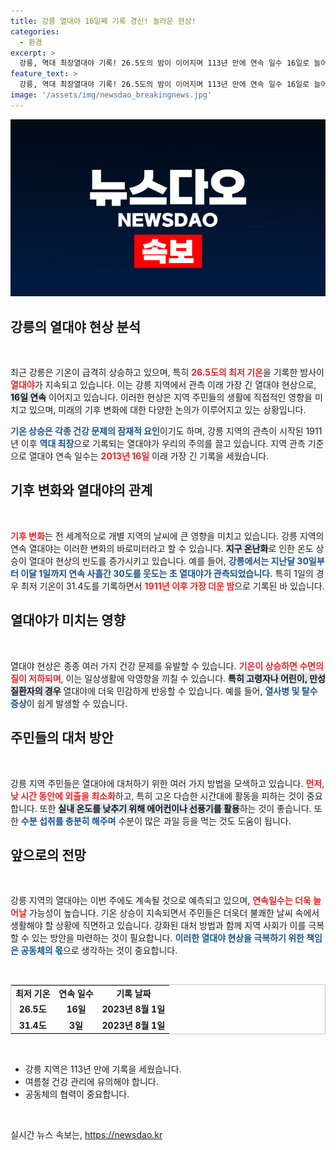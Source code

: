 ```yaml
---
title: 강릉 열대야 16일째 기록 경신! 놀라운 현상!
categories:
  - 환경
excerpt: >
  강릉, 역대 최장열대야 기록! 26.5도의 밤이 이어지며 113년 만에 연속 일수 16일로 늘어났습니다. 더위는 계속될 전망! 클릭하여 자세히 알아보세요!
feature_text: >
  강릉, 역대 최장열대야 기록! 26.5도의 밤이 이어지며 113년 만에 연속 일수 16일로 늘어났습니다. 더위는 계속될 전망! 클릭하여 자세히 알아보세요!
image: '/assets/img/newsdao_breakingnews.jpg'
---
```


<p><img src="/assets/img/newsdao_breakingnews.jpg" alt="ranknews 속보" /></p>

<h2 data-ke-size="size26">강릉의 열대야 현상 분석</h2>

<p data-ke-size="size16">&nbsp;</p>

<p>최근 강릉은 기온이 급격히 상승하고 있으며, 특히 <b><span style="color: #ee2323;">26.5도의 최저 기온</span></b>을 기록한 밤사이 <b><span style="color: #ee2323;">열대야</span></b>가 지속되고 있습니다. 이는 강릉 지역에서 관측 이래 가장 긴 열대야 현상으로, <b><span style="background-color: #21538527;">16일 연속</span></b> 이어지고 있습니다. 이러한 현상은 지역 주민들의 생활에 직접적인 영향을 미치고 있으며, 미래의 기후 변화에 대한 다양한 논의가 이루어지고 있는 상황입니다. </p>

<p><b><span style="color: #1a5490;">기온 상승은 각종 건강 문제의 잠재적 요인</span></b>이기도 하며, 강릉 지역의 관측이 시작된 1911년 이후 <b><span style="color: #1a5490;">역대 최장</span></b>으로 기록되는 열대야가 우리의 주의를 끌고 있습니다. 지역 관측 기준으로 열대야 연속 일수는 <b><span style="color: #ee2323;">2013년 16일</span></b> 이래 가장 긴 기록을 세웠습니다. </p>

<h2 data-ke-size="size26">기후 변화와 열대야의 관계</h2>

<p data-ke-size="size16">&nbsp;</p>

<p><b><span style="color: #ee2323;">기후 변화</span></b>는 전 세계적으로 개별 지역의 날씨에 큰 영향을 미치고 있습니다. 강릉 지역의 연속 열대야는 이러한 변화의 바로미터라고 할 수 있습니다. <b><span style="background-color: #21538527;">지구 온난화</span></b>로 인한 온도 상승이 열대야 현상의 빈도를 증가시키고 있습니다. 예를 들어, <b><span style="color: #1a5490;">강릉에서는 지난달 30일부터 이달 1일까지 연속 사흘간 30도를 웃도는 초 열대야가 관측되었습니다.</span></b> 특히 1일의 경우 최저 기온이 31.4도를 기록하면서 <b><span style="color: #ee2323;">1911년 이후 가장 더운 밤</span></b>으로 기록된 바 있습니다. </p>

<h2 data-ke-size="size26">열대야가 미치는 영향</h2>

<p data-ke-size="size16">&nbsp;</p>

<p>열대야 현상은 종종 여러 가지 건강 문제를 유발할 수 있습니다. <b><span style="color: #ee2323;">기온이 상승하면 수면의 질이 저하되며</span></b>, 이는 일상생활에 악영향을 끼칠 수 있습니다. <b><span style="background-color: #21538527;">특히 고령자나 어린이, 만성질환자의 경우</span></b> 열대야에 더욱 민감하게 반응할 수 있습니다. 예를 들어, <b><span style="color: #1a5490;">열사병 및 탈수증상</span></b>이 쉽게 발생할 수 있습니다. </p>

<h2 data-ke-size="size26">주민들의 대처 방안</h2>

<p data-ke-size="size16">&nbsp;</p>

<p>강릉 지역 주민들은 열대야에 대처하기 위한 여러 가지 방법을 모색하고 있습니다. <b><span style="color: #ee2323;">먼저, 낮 시간 동안에 외출을 최소화</span></b>하고, 특히 고온 다습한 시간대에 활동을 피하는 것이 중요합니다. 또한 <b><span style="background-color: #21538527;">실내 온도를 낮추기 위해 에어컨이나 선풍기를 활용</span></b>하는 것이 좋습니다. 또한 <b><span style="color: #1a5490;">수분 섭취를 충분히 해주며</span></b> 수분이 많은 과일 등을 먹는 것도 도움이 됩니다.</p>

<h2 data-ke-size="size26">앞으로의 전망</h2>

<p data-ke-size="size16">&nbsp;</p>

<p>강릉 지역의 열대야는 이번 주에도 계속될 것으로 예측되고 있으며, <b><span style="color: #ee2323;">연속일수는 더욱 늘어날</span></b> 가능성이 높습니다. 기온 상승이 지속되면서 주민들은 더욱더 불쾌한 날씨 속에서 생활해야 할 상황에 직면하고 있습니다. 강화된 대처 방법과 함께 지역 사회가 이를 극복할 수 있는 방안을 마련하는 것이 필요합니다. <b><span style="color: #1a5490;">이러한 열대야 현상을 극복하기 위한 책임은 공동체의 몫</span></b>으로 생각하는 것이 중요합니다. </p>

<p data-ke-size="size16">&nbsp;</p>

<table style="width: 100%; border: 1px solid #ccc; border-collapse: collapse;">
  <tr>
    <td style="text-align: center; height: 17px;"><b>최저 기온</b></td>
    <td style="text-align: center; height: 17px;"><b>연속 일수</b></td>
    <td style="text-align: center; height: 17px;"><b>기록 날짜</b></td>
  </tr>
  <tr>
    <td style="text-align: center; height: 17px;"><b>26.5도</b></td>
    <td style="text-align: center; height: 17px;"><b>16일</b></td>
    <td style="text-align: center; height: 17px;"><b>2023년 8월 1일</b></td>
  </tr>
  <tr>
    <td style="text-align: center; height: 17px;"><b>31.4도</b></td>
    <td style="text-align: center; height: 17px;"><b>3일</b></td>
    <td style="text-align: center; height: 17px;"><b>2023년 8월 1일</b></td>
  </tr>
</table>

<p data-ke-size="size16">&nbsp;</p>

<ul>
  <li>강릉 지역은 113년 만에 기록을 세웠습니다.</li>
  <li>여름철 건강 관리에 유의해야 합니다.</li>
  <li>공동체의 협력이 중요합니다.</li>
</ul>

<p data-ke-size="size16">&nbsp;</p>
실시간 뉴스 속보는, <a href="https://newsdao.kr" rel="dofollow">https://newsdao.kr</a>


